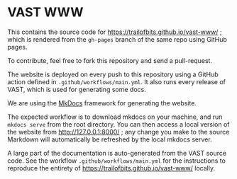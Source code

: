 # VAST WWW

This contains the source code for https://trailofbits.github.io/vast-www/ ;
which is rendered from the `gh-pages` branch of the same repo using GitHub
pages.

To contribute, feel free to fork this repository and send a pull-request.

The website is deployed on every push to this repository using a GitHub action
defined in `.github/workflows/main.yml`. It also runs every release of VAST,
which is used for generating some docs.

We are using the [MkDocs](https://www.mkdocs.org/) framework for generating the
website.

The expected workflow is to download mkdocs on your machine, and run `mkdocs serve`
from the root directory. You can then access a local version of the website
from http://127.0.0.1:8000/ ; any change you make to the source Markdown will
automatically be refreshed by the local mkdocs server.

A large part of the documentation is auto-generated from the VAST source code.
See the workflow `.github/workflows/main.yml` for the instructions to reproduce
the entirety of https://trailofbits.github.io/vast-www/ locally.
